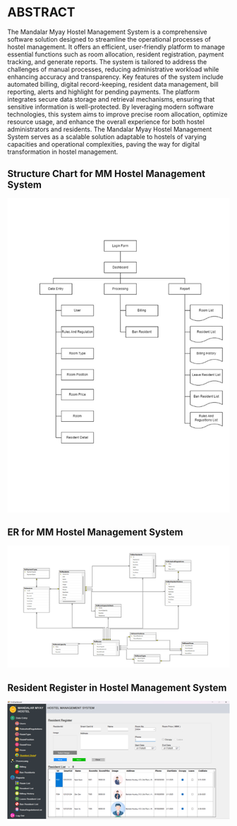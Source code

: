 ABSTRACT 
========

  The Mandalar Myay Hostel Management System is a comprehensive software solution designed to streamline the operational processes of hostel management. It offers an efficient, user-friendly platform to manage essential functions such as room allocation, resident registration, payment tracking, and generate reports. The system is tailored to address the challenges of manual processes, reducing administrative workload while enhancing accuracy and transparency.
  Key features of the system include automated billing, digital record-keeping, resident data management, bill reporting, alerts and highlight for pending payments. The platform integrates secure data storage and retrieval mechanisms, ensuring that sensitive information is well-protected.
  By leveraging modern software technologies, this system aims to improve precise room allocation, optimize resource usage, and enhance the overall experience for both hostel administrators and residents. The Mandalar Myay Hostel Management System serves as a scalable solution adaptable to hostels of varying capacities and operational complexities, paving the way for digital transformation in hostel management.


Structure Chart for MM Hostel Management System
-----------------------------------------------
![StructureChart](Images/systemImages/update-hms-structure-chart.jpg)


ER for MM Hostel Management System
-----------------------------------
![ER](Images/systemImages/MMHMS-ER.png)


Resident Register in Hostel Management System
----------------------------------------------
![ResidentRegister](Images/systemImages/update-resident-detail.png)
